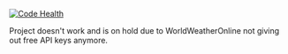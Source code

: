 [![Code Health](https://landscape.io/github/s4chin/Weapy/master/landscape.svg?style=flat)](https://landscape.io/github/s4chin/Weapy/master)

Project doesn't work and is on hold due to WorldWeatherOnline not giving out free API keys anymore. 
